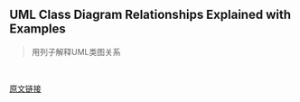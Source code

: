 ## UML Class Diagram Relationships Explained with Examples
> 用列子解释UML类图关系
<br/>

[原文链接](https://creately.com/blog/diagrams/class-diagram-relationships/)
<br/>

